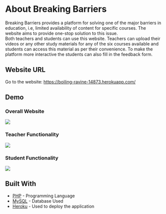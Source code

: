 # About Breaking Barriers
Breaking Barriers provides a platform for solving one of the major barriers in education, i.e, limited availability of content for specific courses. The website aims to provide one-stop solution to this issue.<br> Both teachers and students can use this website. Teachers can upload their videos or any other study materials for any of the six courses available and students can access this material as per their convenience. To make the platform more interactive the students can also fill in the feedback form.
## Website URL
Go to the website: https://boiling-ravine-14873.herokuapp.com/
## Demo
### Overall Website
![](overall1.gif)
### Teacher Functionality
![](teacher.gif)
### Student Functionality
![](student.gif)
## Built With
* [PHP](https://www.php.net/docs.php) - Programming Language
* [MySQL](https://www.mysql.com/) - Database Used
* [Heroku](https://devcenter.heroku.com/categories/reference) - Used to deploy the application
